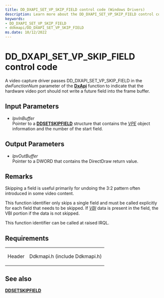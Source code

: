 ```yaml
---
title: DD_DXAPI_SET_VP_SKIP_FIELD control code (Windows Drivers)
description: Learn more about the DD_DXAPI_SET_VP_SKIP_FIELD control code.
keywords:
- DD_DXAPI_SET_VP_SKIP_FIELD
- ddkmapi/DD_DXAPI_SET_VP_SKIP_FIELD
ms.date: 10/12/2022
---
```


# DD\_DXAPI\_SET\_VP\_SKIP\_FIELD control code

A video capture driver passes DD\_DXAPI\_SET\_VP\_SKIP\_FIELD in the *dwFunctionNum* parameter of the [**DxApi**](/windows-hardware/drivers/ddi/dxapi/nf-dxapi-dxapi) function to indicate that the hardware video port should not write a future field into the frame buffer.

## Input Parameters

- *lpvInBuffer*  
    Pointer to a [**DDSETSKIPFIELD**](/windows/win32/api/ddkmapi/ns-ddkmapi-ddsetskipfield) structure that contains the [*VPE*](vpe-callback-functions.md) object information and the number of the start field.

## Output Parameters

- *lpvOutBuffer*  
    Pointer to a DWORD that contains the DirectDraw return value.

## Remarks

Skipping a field is useful primarily for undoing the 3:2 pattern often introduced in some video content.

This function identifier only skips a single field and must be called explicitly for each field that needs to be skipped. If [*VBI*](video-vbi-capture.md) data is present in the field, the VBI portion if the data is not skipped.

This function identifier can be called at raised IRQL.

## Requirements

<table>
<tbody>
<tr class="odd">
<td><p>Header</p></td>
<td>Ddkmapi.h (include Ddkmapi.h)</td>
</tr>
</tbody>
</table>

## See also

[**DDSETSKIPFIELD**](/windows/win32/api/ddkmapi/ns-ddkmapi-ddsetskipfield)
